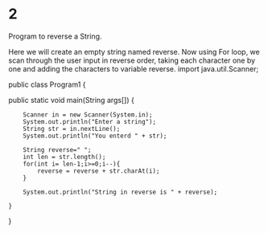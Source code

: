 2
=

Program to reverse a String.



Here we will create an empty string named reverse. Now using For loop, we scan through the user input in reverse order, taking each character one by one and adding the characters to variable reverse.
import java.util.Scanner;

public class Program1 {

  public static void main(String args[]) {
		
		Scanner in = new Scanner(System.in);
		System.out.println("Enter a string");
		String str = in.nextLine();
		System.out.println("You enterd " + str);

		String reverse=" ";
		int len = str.length();
		for(int i= len-1;i>=0;i--){
			reverse = reverse + str.charAt(i);
		}

		System.out.println("String in reverse is " + reverse);

	}
}
